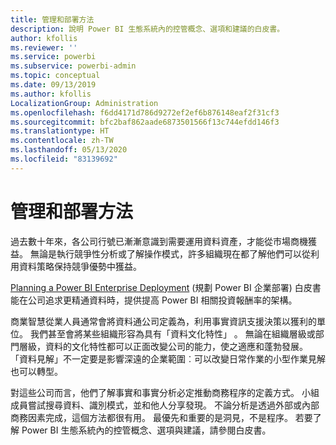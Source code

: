 ```yaml
---
title: 管理和部署方法
description: 說明 Power BI 生態系統內的控管概念、選項和建議的白皮書。
author: kfollis
ms.reviewer: ''
ms.service: powerbi
ms.subservice: powerbi-admin
ms.topic: conceptual
ms.date: 09/13/2019
ms.author: kfollis
LocalizationGroup: Administration
ms.openlocfilehash: f6dd4171d786d9272ef2ef6b876148eaf2f31cf3
ms.sourcegitcommit: bfc2baf862aade6873501566f13c744efdd146f3
ms.translationtype: HT
ms.contentlocale: zh-TW
ms.lasthandoff: 05/13/2020
ms.locfileid: "83139692"
---
```

# <a name="governance-and-deployment-approaches"></a>管理和部署方法

過去數十年來，各公司行號已漸漸意識到需要運用資料資產，才能從市場商機獲益。 無論是執行競爭性分析或了解操作模式，許多組織現在都了解他們可以從利用資料策略保持競爭優勢中獲益。  

[Planning a Power BI Enterprise Deployment](https://go.microsoft.com/fwlink/?linkid=2057861) (規劃 Power BI 企業部署) 白皮書能在公司追求更精通資料時，提供提高 Power BI 相關投資報酬率的架構。

商業智慧從業人員通常會將資料通公司定義為，利用事實資訊支援決策以獲利的單位。  我們甚至會將某些組織形容為具有「資料文化特性」  。 無論在組織層級或部門層級，資料的文化特性都可以正面改變公司的能力，使之適應和蓬勃發展。  「資料見解」不一定要是影響深遠的企業範圍︰可以改變日常作業的小型作業見解也可以轉型。

對這些公司而言，他們了解事實和事實分析必定推動商務程序的定義方式。 小組成員嘗試搜尋資料、識別模式，並和他人分享發現。 不論分析是透過外部或內部商務因素完成，這個方法都很有用。 最優先和重要的是洞見，不是程序。 若要了解 Power BI 生態系統內的控管概念、選項與建議，請參閱白皮書。